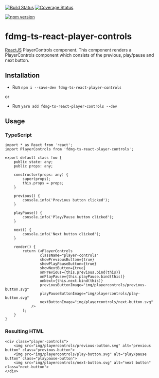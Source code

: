 [![Build Status](https://travis-ci.org/FDMediagroep/fdmg-ts-react-player-controls.svg?branch=master)](https://travis-ci.org/FDMediagroep/fdmg-ts-react-player-controls)
[![Coverage Status](https://coveralls.io/repos/github/FDMediagroep/fdmg-ts-react-player-controls/badge.svg?branch=master)](https://coveralls.io/github/FDMediagroep/fdmg-ts-react-player-controls?branch=master)

[![npm version](https://badge.fury.io/js/fdmg-ts-react-player-controls.svg)](https://badge.fury.io/js/fdmg-ts-react-player-controls)

# fdmg-ts-react-player-controls
[ReactJS](https://reactjs.org/) PlayerControls component. This component renders a PlayerControls component which consists of the previous, play/pause and next button.

## Installation
- Run `npm i --save-dev fdmg-ts-react-player-controls`

or

- Run `yarn add fdmg-ts-react-player-controls --dev`

## Usage
### TypeScript
```
import * as React from 'react';
import PlayerControls from 'fdmg-ts-react-player-controls';

export default class foo {
    public state: any;
    public props: any;

    constructor(props: any) {
        super(props);
        this.props = props;
    }

    previous() {
        console.info('Previous button clicked');
    }

    playPause() {
        console.info('Play/Pause button clicked');
    }

    next() {
        console.info('Next button clicked');
    }
	
    render() {
        return (<PlayerControls
				className="player-controls"
				showPreviousButton={true}
				showPlayPauseButton={true}
				showNextButton={true}
				onPrevious={this.previous.bind(this)}
				onPlayPause={this.playPause.bind(this)}
				onNext={this.next.bind(this)}
				previousButtonImage="img/playercontrols/previous-button.svg"
				playPauseButtonImage="img/playercontrols/play-button.svg"
				nextButtonImage="img/playercontrols/next-button.svg"
			/>
		);
    }
}
```

### Resulting HTML
```
<div class="player-controls">
	<img src="img/playercontrols/previous-button.svg" alt="previous button" class="previous-button">
	<img src="img/playercontrols/play-button.svg" alt="play/pause button" class="playpause-button">
	<img src="img/playercontrols/next-button.svg" alt="next button" class="next-button">
</div>

```
